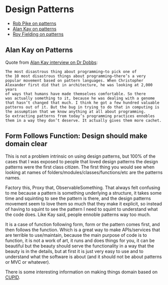 # Design Patterns

* [Rob Pike on patterns](https://youtu.be/5kj5ApnhPAE?t=301)
* [Alan Kay on patterns](https://www.drdobbs.com/architecture-and-design/interview-with-alan-kay/240003442?pgno=4)
* [Roy Fielding on patterns](https://www.ics.uci.edu/~fielding/pubs/dissertation/software_arch.htm#sec_1_6)

## Alan Kay on Patterns

Quote from [Alan Kay interview on Dr Dobbs](https://link.springer.com/content/pdf/bbm%3A978-3-319-90008-7%2F1.pdf):

```
The most disastrous thing about programming—to pick one of
the 10 most disastrous things about programming—there’s a very
popular movement based on pattern languages. When Christopher
Alexander first did that in architecture, he was looking at 2,000 years
of ways that humans have made themselves comfortable. So there
was actually something to it, because he was dealing with a genome
that hasn’t changed that much. I think he got a few hundred valuable
patterns out of it. But the bug in trying to do that in computing is
the assumption that we know anything at all about programming.
So extracting patterns from today’s programming practices ennobles
them in a way they don’t deserve. It actually gives them more cachet.
```

## Form Follows Function: Design should make domain clear

This is not a problem intrinsic on using design patterns, but 100% of the cases
that I was exposed to people that loved design patterns the design patterns
were the first class citizen. The first thing you would see when looking at
names of folders/modules/classes/functions/etc are the patterns names.

Factory this, Proxy that, ObservableSomething. That always felt confusing to me
because a pattern is something underlying a structure, it takes some time and
squinting to see the pattern is there, and the design patterns movement seem to
love them so much that they make it explicit, so instead of having to squint
to see the pattern I need to squint to understand what the code does. Like Kay
said, people ennoble patterns way too much.

It is a case of function following form, form or the pattern comes first, and
then follows the function. Which is a great way to make APIs/services that are
terrible to use/maintain, because the main purpose of code is to function, it
is not a work of art, it runs and does things for you, it can be beautiful but
the beauty should serve the functionality in a way that the beauty is in the
details, but at first it is just very easy to use and to understand what the
software is about (and it should not be about patterns or MVC or whatever).

There is some interesting information on making things domain based on
[CUPID](https://dannorth.net/2022/02/10/cupid-for-joyful-coding/#domain-based).
